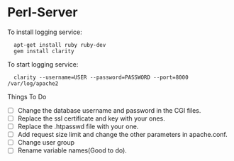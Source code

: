 # Perl-Server
To install logging service:
``` 
  apt-get install ruby ruby-dev
  gem install clarity 
```

To start logging service:
```
  clarity --username=USER --password=PASSWORD --port=8000 /var/log/apache2
```

Things To Do
 - [ ] Change the database username and password in the CGI files.
 - [ ] Replace the ssl certificate and key with your ones.
 - [ ] Replace the .htpasswd file with your one.
 - [ ] Add request size limit and change the other parameters in apache.conf.
 - [ ] Change user group
 - [ ] Rename variable names(Good to do).
